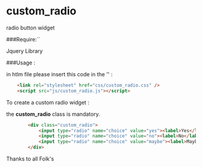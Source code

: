 # custom_radio
radio button widget

###Require:``

Jquery Library

###Usage :

in htlm file please insert this code in the '<head>' :

```html
    <link rel="stylesheet" href="css/custom_radio.css" />
    <script src="js/custom_radio.js"></script>
```
To create a custom radio widget :

the **custom_radio** class is mandatory.

```html
        <div class="custom_radio">
            <input type="radio" name="choice" value="yes"><label>Yes</label>
            <input type="radio" name="choice" value="no"><label>No</label>
            <input type="radio" name="choice" value="maybe"><label>Maybe</label>
        </div>
```

Thanks to all Folk's